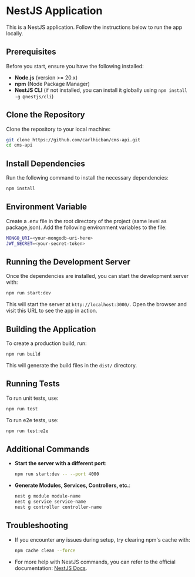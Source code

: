
# NestJS Application

This is a NestJS application. Follow the instructions below to run the app locally.

## Prerequisites

Before you start, ensure you have the following installed:

- **Node.js** (version >= 20.x)
- **npm** (Node Package Manager)
- **NestJS CLI** (if not installed, you can install it globally using `npm install -g @nestjs/cli`)

## Clone the Repository

Clone the repository to your local machine:

```bash
git clone https://github.com/carlhicban/cms-api.git
cd cms-api
```

## Install Dependencies

Run the following command to install the necessary dependencies:

```bash
npm install
```

## Environment Variable

Create a .env file in the root directory of the project (same level as package.json). Add the following environment variables to the file:

```bash
MONGO_URI=<your-mongodb-uri-here>
JWT_SECRET=<your-secret-token>
```


## Running the Development Server

Once the dependencies are installed, you can start the development server with:

```bash
npm run start:dev
```

This will start the server at `http://localhost:3000/`. Open the browser and visit this URL to see the app in action.

## Building the Application

To create a production build, run:

```bash
npm run build
```

This will generate the build files in the `dist/` directory.

## Running Tests

To run unit tests, use:

```bash
npm run test
```

To run e2e tests, use:

```bash
npm run test:e2e
```

## Additional Commands

- **Start the server with a different port**:
    ```bash
    npm run start:dev -- --port 4000
    ```

- **Generate Modules, Services, Controllers, etc.**:
    ```bash
    nest g module module-name
    nest g service service-name
    nest g controller controller-name
    ```

## Troubleshooting

- If you encounter any issues during setup, try clearing npm's cache with:
    ```bash
    npm cache clean --force
    ```

- For more help with NestJS commands, you can refer to the official documentation: [NestJS Docs](https://docs.nestjs.com).
